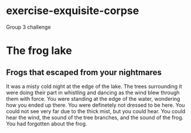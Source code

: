 # exercise-exquisite-corpse
Group 3 challenge


# The frog lake
## Frogs that escaped from your nightmares

It was a misty cold night at the edge of the lake. The trees surrounding it were doing their part in whistling and dancing as
the wind blew through them with force. You were standing at the edge of the water, wondering how you ended up there. You 
were definetely not dressed to be here. You could not see very far due to the thick mist, but you could hear. You could 
hear the wind, the sound of the tree branches, and the sound of the frog. You had forgotten about the frog.  


